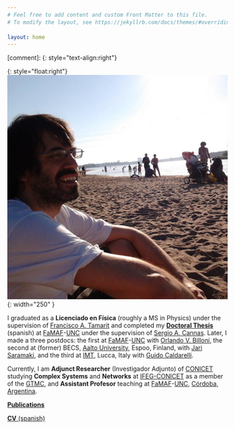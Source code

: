 ```yaml
---
# Feel free to add content and custom Front Matter to this file.
# To modify the layout, see https://jekyllrb.com/docs/themes/#overriding-theme-defaults

layout: home
---
```


[comment]: {: style="text-align:right"}

{: style="float:right"}
![photo-myself](/assets/foto-playa.png){: width="250" }

I graduated as a **Licenciado en Física** (roughly a MS in Physics) under the supervision of [Francisco A. Tamarit][Tamarit] and completed my [**Doctoral Thesis**][Thesis] (spanish) at [FaMAF][FaMAF]-[UNC][UNC] under the supervision of [Sergio A. Cannas][Cannas]. Later, I made a three postdocs: the first at [FaMAF][FaMAF]-[UNC][UNC] with [Orlando V. Billoni][Billoni], the second at (former) BECS, [Aalto University][Aalto], Espoo, Finland, with [Jari Saramaki][Saramki], and the third at [IMT][IMT], Lucca, Italy with [Guido Caldarelli][Caldarelli].
 
Currently, I am **Adjunct Researcher** (Investigador Adjunto) of [CONICET][CONICET] studying **Complex Systems** and **Networks** at [IFEG-CONICET][IFEG-CONICET] as a member of the [GTMC][GTMC], and **Assistant Profesor** teaching at [FaMAF][FaMAF]-[UNC][UNC], [Córdoba, Argentina][Cordoba-Argentina].
 
[**Publications**][Publications]

[**CV** (spanish)][CV-spanish]

[CV-english]: ...

[old-site]: https://juanperotti.blogspot.com/
[CONICET]: https://www.conicet.gov.ar/
[GTMC]: http://gtmc.famaf.unc.edu.ar/
[IFEG-CONICET]: https://www.famaf.unc.edu.ar/investigaci%C3%B3n/centros-de-investigaci%C3%B3n/instituto-de-fisica-enrique-gaviola/
[FaMAF]: https://www.famaf.unc.edu.ar/
[UNC]: https://www.unc.edu.ar/
[Cordoba-Argentina]: https://en.wikipedia.org/wiki/C%C3%B3rdoba,_Argentina
[Tamarit]: https://www.famaf.unc.edu.ar/~ftamarit/
[Cannas]: https://www.famaf.unc.edu.ar/~cannas/
[Thesis]: https://drive.google.com/file/d/0BwUyGXqAAw2aNGQyOWIxYTYtNjk5Mi00MmYzLTk3YTUtNjJkYjM2NTc4ZmNm/view?usp=sharing&resourcekey=0-V7J9hi2AD9YVlk66Z05-TA
[Billoni]: https://www.famaf.unc.edu.ar/~billoni/
[Saramki]: https://jarisaramaki.fi/
[Caldarelli]: http://www.guidocaldarelli.com/
[Aalto]: https://www.aalto.fi/en
[IMT]: https://www.imtlucca.it/
[Publications]: https://scholar.google.com/citations?user=ecf23cwAAAAJ&hl=en
[CV-spanish]: https://drive.google.com/file/d/1m4qvpSYleXSRrcciNsMQgdU5koZ3yc5R/view?usp=sharing
[CV-english]: ...
